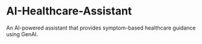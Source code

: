 # AI-Healthcare-Assistant
An AI-powered assistant that provides symptom-based healthcare guidance using GenAI.
